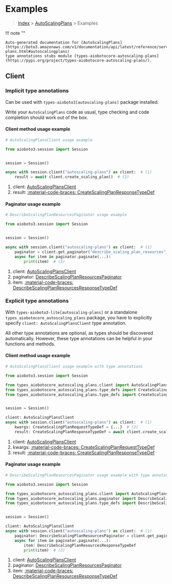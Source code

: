 # Examples

> [Index](../README.md) > [AutoScalingPlans](./README.md) > Examples

!!! note ""

    Auto-generated documentation for [AutoScalingPlans](https://boto3.amazonaws.com/v1/documentation/api/latest/reference/services/autoscaling-plans.html#autoscalingplans)
    type annotations stubs module [types-aiobotocore-autoscaling-plans](https://pypi.org/project/types-aiobotocore-autoscaling-plans/).

## Client

### Implicit type annotations

Can be used with `types-aioboto3[autoscaling-plans]` package installed.

Write your `AutoScalingPlans` code as usual,
type checking and code completion should work out of the box.



#### Client method usage example

```python
# AutoScalingPlansClient usage example

from aioboto3.session import Session


session = Session()

async with session.client("autoscaling-plans") as client:  # (1)
    result = await client.create_scaling_plan()  # (2)
```

1. client: [AutoScalingPlansClient](./client.md)
2. result: [:material-code-braces: CreateScalingPlanResponseTypeDef](./type_defs.md#createscalingplanresponsetypedef)



#### Paginator usage example

```python
# DescribeScalingPlanResourcesPaginator usage example

from aioboto3.session import Session


session = Session()

async with session.client("autoscaling-plans") as client:  # (1)
    paginator = client.get_paginator("describe_scaling_plan_resources")  # (2)
    async for item in paginator.paginate(...):
        print(item)  # (3)
```

1. client: [AutoScalingPlansClient](./client.md)
2. paginator: [DescribeScalingPlanResourcesPaginator](./paginators.md#describescalingplanresourcespaginator)
3. item: [:material-code-braces: DescribeScalingPlanResourcesResponseTypeDef](./type_defs.md#describescalingplanresourcesresponsetypedef)




### Explicit type annotations

With `types-aioboto3-lite[autoscaling-plans]`
or a standalone `types_aiobotocore_autoscaling_plans` package, you have to explicitly specify
`client: AutoScalingPlansClient` type annotation.

All other type annotations are optional, as types should be discovered automatically.
However, these type annotations can be helpful in your functions and methods.


#### Client method usage example

```python
# AutoScalingPlansClient usage example with type annotations

from aioboto3.session import Session

from types_aiobotocore_autoscaling_plans.client import AutoScalingPlansClient
from types_aiobotocore_autoscaling_plans.type_defs import CreateScalingPlanResponseTypeDef
from types_aiobotocore_autoscaling_plans.type_defs import CreateScalingPlanRequestTypeDef


session = Session()

client: AutoScalingPlansClient
async with session.client("autoscaling-plans") as client:  # (1)
    kwargs: CreateScalingPlanRequestTypeDef = {...}  # (2)
    result: CreateScalingPlanResponseTypeDef = await client.create_scaling_plan(**kwargs)  # (3)
```

1. client: [AutoScalingPlansClient](./client.md)
2. kwargs: [:material-code-braces: CreateScalingPlanRequestTypeDef](./type_defs.md#createscalingplanrequesttypedef)
3. result: [:material-code-braces: CreateScalingPlanResponseTypeDef](./type_defs.md#createscalingplanresponsetypedef)



#### Paginator usage example

```python
# DescribeScalingPlanResourcesPaginator usage example with type annotations

from aioboto3.session import Session

from types_aiobotocore_autoscaling_plans.client import AutoScalingPlansClient
from types_aiobotocore_autoscaling_plans.paginator import DescribeScalingPlanResourcesPaginator
from types_aiobotocore_autoscaling_plans.type_defs import DescribeScalingPlanResourcesResponseTypeDef


session = Session()

client: AutoScalingPlansClient
async with session.client("autoscaling-plans") as client:  # (1)
    paginator: DescribeScalingPlanResourcesPaginator = client.get_paginator("describe_scaling_plan_resources")  # (2)
    async for item in paginator.paginate(...):
        item: DescribeScalingPlanResourcesResponseTypeDef
        print(item)  # (3)
```

1. client: [AutoScalingPlansClient](./client.md)
2. paginator: [DescribeScalingPlanResourcesPaginator](./paginators.md#describescalingplanresourcespaginator)
3. item: [:material-code-braces: DescribeScalingPlanResourcesResponseTypeDef](./type_defs.md#describescalingplanresourcesresponsetypedef)




